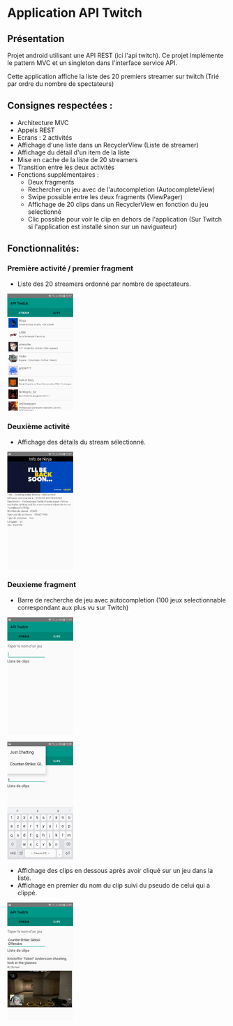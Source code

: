 # Application API Twitch

## Présentation

Projet android utilisant une API REST (ici l'api twitch). Ce projet implémente le pattern MVC et un singleton dans l'interface service API.

Cette application affiche la liste des 20 premiers streamer sur twitch (Trié par ordre du nombre de spectateurs)

## Consignes respectées : 

- Architecture MVC
- Appels REST
- Ecrans : 2 activités
- Affichage d'une liste dans un RecyclerView (Liste de streamer)
- Affichage du détail d'un item de la liste
- Mise en cache de la liste de 20 streamers
- Transition entre les deux activités
- Fonctions supplémentaires :
	- Deux fragments
	- Rechercher un jeu avec de l'autocompletion (AutocompleteView)
	- Swipe possible entre les deux fragments (ViewPager)
	- Affichage de 20 clips dans un RecyclerView en fonction du jeu selectionné
	- Clic possible pour voir le clip en dehors de l'application (Sur Twitch si l'application est installé sinon sur un naviguateur)


## Fonctionnalités: 

### Première activité / premier fragment

- Liste des 20 streamers ordonné par nombre de spectateurs.

<img src="premier.png" alt="streamer" width="30%">

### Deuxième activité 

- Affichage des détails du stream sélectionné.

<img src="deuxieme.png" alt="stream details" width="30%">

### Deuxieme fragment

- Barre de recherche de jeu avec autocompletion (100 jeux selectionnable correspondant aux plus vu sur Twitch)

<img src="recherche.png" alt="recherche" width="30%"><br/>

<img src="autocompletion.png" alt="autocompletion" width="30%">

- Affichage des clips en dessous après avoir cliqué sur un jeu dans la liste.
- Affichage en premier du nom du clip suivi du pseudo de celui qui a clippé.

<img src="clip.png" alt="clip" width="30%">
